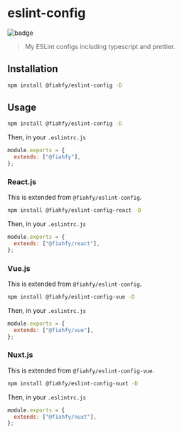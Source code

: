 # eslint-config

![badge](https://github.com/fiahfy/eslint-config/workflows/Node.js%20Package/badge.svg)

> My ESLint configs including typescript and prettier.

## Installation

```bash
npm install @fiahfy/eslint-config -D
```

## Usage

```bash
npm install @fiahfy/eslint-config -D
```

Then, in your `.eslintrc.js`

```js
module.exports = {
  extends: ["@fiahfy"],
};
```

### React.js

This is extended from `@fiahfy/eslint-config`.

```bash
npm install @fiahfy/eslint-config-react -D
```

Then, in your `.eslintrc.js`

```js
module.exports = {
  extends: ["@fiahfy/react"],
};
```

### Vue.js

This is extended from `@fiahfy/eslint-config`.

```bash
npm install @fiahfy/eslint-config-vue -D
```

Then, in your `.eslintrc.js`

```js
module.exports = {
  extends: ["@fiahfy/vue"],
};
```

### Nuxt.js

This is extended from `@fiahfy/eslint-config-vue`.

```bash
npm install @fiahfy/eslint-config-nuxt -D
```

Then, in your `.eslintrc.js`

```js
module.exports = {
  extends: ["@fiahfy/nuxt"],
};
```
